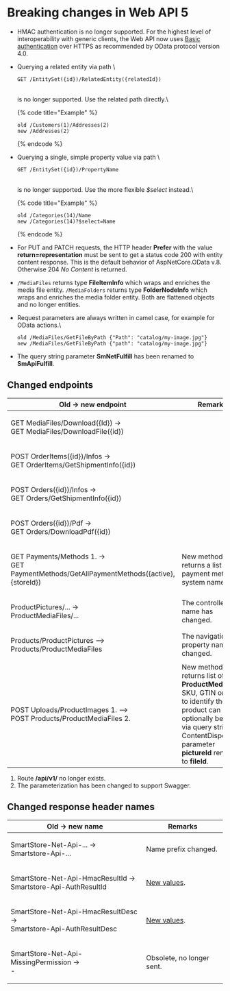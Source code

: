 # Breaking changes in Web API 5

* HMAC authentication is no longer supported. For the highest level of interoperability with generic clients, the Web API now uses [Basic authentication](authentication.md) over HTTPS as recommended by OData protocol version 4.0.
*   Querying a related entity via path \


    ```
    GET /EntitySet({id})/RelatedEntity({relatedId})
    ```

    \
    is no longer supported. Use the related path directly.\


    {% code title="Example" %}
    ```
    old /Customers(1)/Addresses(2)
    new /Addresses(2)
    ```
    {% endcode %}


*   Querying a single, simple property value via path \


    ```
    GET /EntitySet({id})/PropertyName
    ```

    \
    is no longer supported. Use the more flexible _$select_ instead.\


    {% code title="Example" %}
    ```
    old /Categories(14)/Name
    new /Categories(14)?$select=Name
    ```
    {% endcode %}


* For PUT and PATCH requests, the HTTP header **Prefer** with the value **return=representation** must be sent to get a status code 200 with entity content response. This is the default behavior of AspNetCore.OData v.8. Otherwise 204 _No Content_ is returned.
* `/MediaFiles` returns type **FileItemInfo** which wraps and enriches the media file entity. `/MediaFolders` returns type **FolderNodeInfo** which wraps and enriches the media folder entity. Both are flattened objects and no longer entities.
*   Request parameters are always written in camel case, for example for OData actions.\


    ```
    old /MediaFiles/GetFileByPath {"Path": "catalog/my-image.jpg"}
    new /MediaFiles/GetFileByPath {"path": "catalog/my-image.jpg"}
    ```


* The query string parameter **SmNetFulfill** has been renamed to **SmApiFulfill**.

## Changed endpoints

| Old -> new endpoint                                                                              | Remarks                                                                                                                                                                                                   |
| ------------------------------------------------------------------------------------------------ | --------------------------------------------------------------------------------------------------------------------------------------------------------------------------------------------------------- |
| <p>GET MediaFiles/Download({Id}) -><br>GET MediaFiles/DownloadFile({id})</p>                     |                                                                                                                                                                                                           |
| <p>POST OrderItems({id})/Infos -><br>GET OrderItems/GetShipmentInfo({id})</p>                    |                                                                                                                                                                                                           |
| <p>POST Orders({id})/Infos -><br>GET Orders/GetShipmentInfo({id})</p>                            |                                                                                                                                                                                                           |
| <p>POST Orders({id})/Pdf -><br>GET Orders/DownloadPdf({id})</p>                                  |                                                                                                                                                                                                           |
| <p>GET Payments/Methods 1. -><br>GET PaymentMethods/GetAllPaymentMethods({active},{storeId})</p> | New method. Now returns a list of payment method system names.                                                                                                                                            |
| <p>ProductPictures/... -><br>ProductMediaFiles/...</p>                                           | The controller name has changed.                                                                                                                                                                          |
| <p>Products/ProductPictures --><br>Products/ProductMediaFiles</p>                                | The navigation property name has changed.                                                                                                                                                                 |
| <p>POST Uploads/ProductImages 1. --><br>POST Products/ProductMediaFiles 2.</p>                   | New method. Now returns list of **ProductMediaFile**. SKU, GTIN or MPN to identify the product can optionally be sent via query string. ContentDisposition parameter **pictureId** renamed to **fileId**. |

1. Route **/api/v1/** no longer exists.
2. The parameterization has been changed to support Swagger.

## Changed response header names

| Old -> new name                                                              | Remarks                                                |
| ---------------------------------------------------------------------------- | ------------------------------------------------------ |
| <p>SmartStore-Net-Api-... -><br>Smartstore-Api-...</p>                       | Name prefix changed.                                   |
| <p>SmartStore-Net-Api-HmacResultId -><br>Smartstore-Api-AuthResultId</p>     | [New values](web-api-in-detail.md#reasons-for-denial). |
| <p>SmartStore-Net-Api-HmacResultDesc -><br>Smartstore-Api-AuthResultDesc</p> | [New values](web-api-in-detail.md#reasons-for-denial). |
| <p>SmartStore-Net-Api-MissingPermission -><br>-</p>                          | Obsolete, no longer sent.                              |
